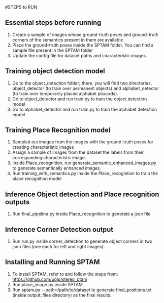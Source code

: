 #STEPS to RUN

## Essential steps before running
1. Create a sample of images whose ground-truth poses and ground-truth corners of the semantics present in them are available
2. Place the ground-truth poses inside the SPTAM folder. You can find a sample file present in the SPTAM folder
3. Update the config file for dataset paths and characteristic images

## Training object detection model
1. Go to the object_detection folder; there, you will find two directories, object_detector (to train over permanent objects) and alphabet_detector (to train over temporarily placed alphabet placards).
2. Go to object_detector and run train.py to train the object detection model
3. Go to alphabet_detector and run train.py to train the alphabet detection model

## Training Place Recognition model
1. Sampled out images from the images with the ground-truth poses for creating characteristic images
2. Assign a sample of images from the dataset the labels from their corresponding characteristic image.
3. Inside Place_recognition, run generate_semantic_enhanced_images.py to generate semantically enhanced images.
4. Run training_with_semantics.py inside the Place_recognition to train the place recognition model

## Inference Object detection and Place recognition outputs
1. Run final_pipeline.py inside Place_recognition to generate a json file

## Inference Corner Detection output
1. Run run.py inside corner_detection to generate object corners in two json files (one each for left and right images).

## Installing and Running SPTAM
1. To install SPTAM, refer to and follow the steps from: https://github.com/uoip/stereo_ptam
2. Run place_image.py inside SPTAM 
3. Run sptam.py --path=/path/to/dataset to generate final_positions.txt (inside output_files directory) as the final results.
